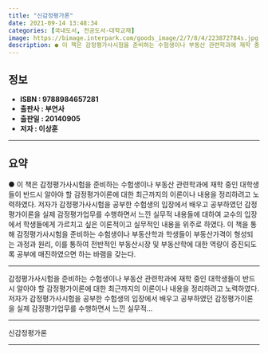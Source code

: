 ```yaml
---
title: "신감정평가론"
date: 2021-09-14 13:48:34
categories: [국내도서, 전공도서-대학교재]
image: https://bimage.interpark.com/goods_image/2/7/8/4/223872784s.jpg
description: ● 이 책은 감정평가사시험을 준비하는 수험생이나 부동산 관련학과에 재학 중인 대학생들이 반드시 알아야 할 감정평가이론에 대한 최근까지의 이론이나 내용을 정리하려고 노력하였다. 저자가 감정평가사시험을 공부한 수험생의 입장에서 배우고 공부하였던 감정평가이론을 실제 감정평가업무를 수행하면서
---
```


## **정보**

- **ISBN : 9788984657281**
- **출판사 : 부연사**
- **출판일 : 20140905**
- **저자 : 이상훈**

------



## **요약**

●  이 책은 감정평가사시험을 준비하는 수험생이나 부동산 관련학과에 재학 중인 대학생들이 반드시 알아야 할 감정평가이론에 대한 최근까지의 이론이나 내용을 정리하려고 노력하였다. 저자가 감정평가사시험을 공부한 수험생의 입장에서 배우고 공부하였던 감정평가이론을 실제 감정평가업무를 수행하면서 느낀 실무적 내용들에 대하여 교수의 입장에서 학생들에게 가르치고 싶은 이론적이고 실무적인 내용을 위주로 하였다. 이 책을 통해 감정평가사시험을 준비하는 수험생이나 부동산학과 학생들이 부동산가격이 형성되는 과정과 원리, 이를 통하여 전반적인 부동산시장 및 부동산학에 대한 역량이 증진되도록 공부에 매진하였으면 하는 바램을 갖는다.

------

감정평가사시험을 준비하는 수험생이나 부동산 관련학과에 재학 중인 대학생들이 반드시 알아야 할 감정평가이론에 대한 최근까지의 이론이나 내용을 정리하려고 노력하였다. 저자가 감정평가사시험을 공부한 수험생의 입장에서 배우고 공부하였던 감정평가이론을 실제 감정평가업무를 수행하면서 느낀 실무적... 

------


신감정평가론 

------


